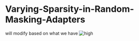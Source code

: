 # Varying-Sparsity-in-Random-Masking-Adapters


will modify based on what we have
![high](https://github.com/user-attachments/assets/d8fe9cc4-d0c6-494c-9962-75db95bb7ca2)
